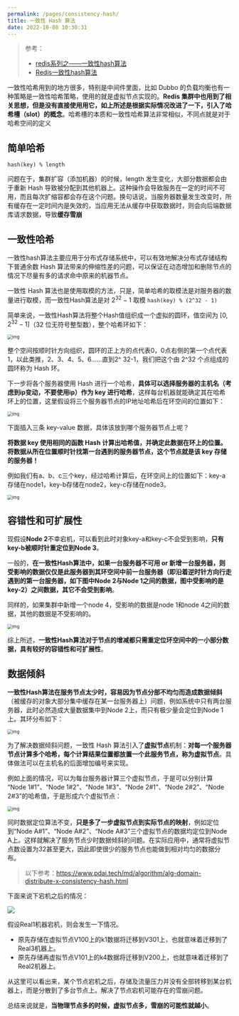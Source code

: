 ```yaml
---
permalink: /pages/consistency-hash/
title: 一致性 Hash 算法
date: 2022-10-08 10:30:31
---
```



> 参考：
>
> - [redis系列之——一致性hash算法](https://zhuanlan.zhihu.com/p/179266232)
> - [Redis一致性hash算法](https://www.jianshu.com/p/ae4139bdbbc4?u_atoken=6debf5c7-cd7e-4335-aee7-13a8a0cda4eb&u_asession=01OJXoAelymdwDrul_ECojd23aZQH3yv1Q4MTaxEFsnZkXFRedD_c4UCCvCh8DYxjoX0KNBwm7Lovlpxjd_P_q4JsKWYrT3W_NKPr8w6oU7K_aJvZrYOrzvafQFYsk-7rNPpcarp92QKzyJKyYjREPlmBkFo3NEHBv0PZUm6pbxQU&u_asig=05tHaCXnN_m0k5f1xXCnJ12SOX47txjQEBxvGb3sJJjYoEKbz-IQFzq9K10F0W-D9aq0gHyygE-iQ6vL0pb_zkl5RcP9N9R4O0mJxaOnWSa2k0go4I5bXlGdF8lhU0ootk5dijv-urOP3XAjzBO04APEVEbjXKlh0pf165lGvsif_9JS7q8ZD7Xtz2Ly-b0kmuyAKRFSVJkkdwVUnyHAIJzScUZG8XURcP0pPBJ0GCNkrz_pPf1PlEnFbUXyJx9JkHWPRPQyB_SKrj-61LB_f61u3h9VXwMyh6PgyDIVSG1W8vsEEviB5JZsvT3XX072JAnnfigo6gvybXhopmdXmQQEgXI8AV-so0jrscDk4wG21-LrPxhc7FnS7-li6R3rogmWspDxyAEEo4kbsryBKb9Q&u_aref=D5R%2FlvLGi7tj86CMVpHHxNK9AYM%3D)

一致性哈希用到的地方很多，特别是中间件里面，比如 Dubbo 的负载均衡也有一种策略是一致性哈希策略，使用的就是虚拟节点实现的。**Redis 集群中也用到了相关思想，但是没有直接使用用它，如上所述是根据实际情况改进了一下，引入了哈希槽（slot）的概念**。哈希槽的本质和一致性哈希算法非常相似，不同点就是对于哈希空间的定义

## 简单哈希

`hash(key) % length`

问题在于，集群扩容（添加机器）的时候，length 发生变化，大部分数据都会由于重新 Hash 导致被分配到其他机器上。这种操作会导致服务在一定的时间不可用，而且每次扩缩容都会存在这个问题。换句话说，当服务器数量发生改变时，所有缓存在一定时间内是失效的，当应用无法从缓存中获取数据时，则会向后端数据库请求数据，导致**缓存雪崩**

## 一致性哈希

一致性hash算法主要应用于分布式存储系统中，可以有效地解决分布式存储结构下普通余数 Hash 算法带来的伸缩性差的问题，可以保证在动态增加和删除节点的情况下尽量有多的请求命中原来的机器节点。

一致性 Hash 算法也是使用取模的方法，只是，简单哈希的取模法是对服务器的数量进行取模，而一致性Hash算法是对 $2^ {32}-1$ 取模 `hash(key) % (2^32 - 1)`

简单来说，一致性Hash算法将整个Hash值组织成一个虚拟的圆环，值空间为 $[0 , 2^{32}-1]$（32 位无符号整型数），整个哈希环如下：

<img src="https://pic1.zhimg.com/80/v2-c92c94797e46f1bf24affcbfe3aff4e8_1440w.jpg" alt="img" style="zoom: 67%;" />

整个空间按顺时针方向组织，圆环的正上方的点代表0，0点右侧的第一个点代表1，以此类推，2、3、4、5、6……直到2^ 32-1，我们把这个由 2^32 个点组成的圆环称为 Hash 环。

下一步将各个服务器使用 Hash 进行一个哈希，**具体可以选择服务器的主机名（考虑到ip变动，不要使用ip）作为 key 进行哈希**，这样每台机器就能确定其在哈希环上的位置，这里假设将三个服务器节点的IP地址哈希后在环空间的位置如下：

<img src="https://pic1.zhimg.com/80/v2-158b0f541a3c09806a0e2180011be924_1440w.jpg" alt="img" style="zoom:67%;" />

下面插入三条 key-value 数据，具体该放到哪个服务器节点上呢？

**将数据 key 使用相同的函数 Hash 计算出哈希值，并确定此数据在环上的位置。将数据从所在位置顺时针找第一台遇到的服务器节点，这个节点就是该 key 存储的服务器！**

例如我们有a、b、c三个key，经过哈希计算后，在环空间上的位置如下：key-a存储在node1，key-b存储在node2，key-c存储在node3。

<img src="https://pic1.zhimg.com/80/v2-adc9e2114f3c426cec275e35b11f7380_1440w.jpg" alt="img" style="zoom:67%;" />

## 容错性和可扩展性

现假设**Node 2**不幸宕机，可以看到此时对象key-a和key-c不会受到影响，**只有key-b被顺时针重定位到Node 3**。

一般的，**在一致性Hash算法中，如果一台服务器不可用 or 新增一台服务器，则受影响的数据仅仅是此服务器到其环空间中前一台服务器（即沿着逆时针方向行走遇到的第一台服务器，如下图中Node 2与Node 1之间的数据，图中受影响的是key-2）之间数据，其它不会受到影响**。

同样的，如果集群中新增一个node 4，受影响的数据是node 1和node 4之间的数据，其他的数据是不受影响的。

<img src="https://pic2.zhimg.com/80/v2-5bf04a2870c9a777c24a0fa9e3bf1b39_1440w.jpg" alt="img" style="zoom:67%;" />

综上所述，**一致性Hash算法对于节点的增减都只需重定位环空间中的一小部分数据，具有较好的容错性和可扩展性**。

## 数据倾斜

**一致性Hash算法在服务节点太少时，容易因为节点分部不均匀而造成数据倾斜**（被缓存的对象大部分集中缓存在某一台服务器上）问题，例如系统中只有两台服务器，此时必然造成大量数据集中到Node 2上，而只有极少量会定位到Node 1上。其环分布如下：

<img src="https://pic4.zhimg.com/80/v2-b12da674c0c91c0e73c2f0ab6f7f13ef_1440w.jpg" alt="img" style="zoom:67%;" />

为了解决数据倾斜问题，一致性 Hash 算法引入了**虚拟节点**机制：**对每一个服务器节点计算多个哈希，每个计算结果位置都放置一个此服务节点，称为虚拟节点**。具体做法可以在主机名的后面增加编号来实现。

例如上面的情况，可以为每台服务器计算三个虚拟节点，于是可以分别计算 “Node 1#1”、“Node 1#2”、“Node 1#3”、“Node 2#1”、“Node 2#2”、“Node 2#3”的哈希值，于是形成六个虚拟节点：

<img src="https://pic2.zhimg.com/80/v2-5af08ddb812550d3284cd54c71c7fa19_1440w.jpg" alt="img" style="zoom:67%;" />

同时数据定位算法不变，**只是多了一步虚拟节点到实际节点的映射**，例如定位到“Node A#1”、“Node A#2”、“Node A#3”三个虚拟节点的数据均定位到Node A上。这样就解决了服务节点少时数据倾斜的问题。在实际应用中，通常将虚拟节点数设置为32甚至更大，因此即使很少的服务节点也能做到相对均匀的数据分布。

> 以下参考：https://www.pdai.tech/md/algorithm/alg-domain-distribute-x-consistency-hash.html

下面来说下宕机之后的情况：

![](https://cs-wiki.oss-cn-shanghai.aliyuncs.com/img/image-20221008114823180.png)

假设Real1机器宕机，则会发生一下情况。

- 原先存储在虚拟节点V100上的k1数据将迁移到V301上，也就意味着迁移到了Real3机器上。
- 原先存储再虚拟节点V101上的k4数据将迁移到V200上，也就意味着迁移到了Real2机器上。

从这里可以看出来，某个节点宕机之后，存储及流量压力并没有全部转移到某台机器上，而是分散到了多台节点上。解决了节点宕机可能存在的雪崩问题。

总结来说就是，**当物理节点多的时候，虚拟节点多，雪崩的可能性就越小**。

